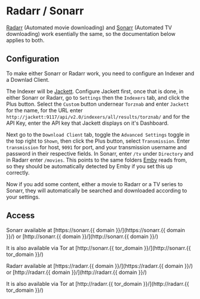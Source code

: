 # Radarr / Sonarr

[Radarr](https://radarr.video/) (Automated movie downloading) and [Sonarr](https://sonarr.tv/) (Automated TV downloading) work esentially the same, so the documentation below applies to both.

## Configuration

To make either Sonarr or Radarr work, you need to configure an
Indexer and a Downlad Client.

The Indexer will be [Jackett](/software/jackett.md). Configure
Jackett first, once that is done, in either Sonarr or Radarr, go
to `Settings` then the `Indexers` tab, and click the Plus button.
Select the `Custom` button undernear `Torznab` and enter
`Jackett` for the name, for the URL enter `http://jackett:9117/api/v2.0/indexers/all/results/torznab/`
and for the API Key, enter the API key that Jackett displays
on it's Dashboard.

Next go to the `Download Client` tab, toggle the `Advanced Settings`
toggle in the top right to `Shown`, then click the Plus button,
select `Transmission`. Enter `transmission` for host,
`9091` for port, and your transmission username and password in
their respective fields. In Sonarr, enter `/tv` under `Directory`
and in Radarr enter `/movies`. This points to the same folders
[Emby](/software/emby.md) reads from, so they should be automatically
detected by Emby if you set this up correctly.

Now if you add some content, either a movie to Radarr or
a TV series to Sonarr, they will automatically be searched
and downloaded according to your settings.

## Access

Sonarr available at [https://sonarr.{{ domain }}/](https://sonarr.{{ domain }}/) or [http://sonarr.{{ domain }}/](http://sonarr.{{ domain }}/)

It is also available via Tor at [http://sonarr.{{ tor_domain }}/](http://sonarr.{{ tor_domain }}/)

Radarr available at [https://radarr.{{ domain }}/](https://radarr.{{ domain }}/) or [http://radarr.{{ domain }}/](http://radarr.{{ domain }}/)

It is also available via Tor at [http://radarr.{{ tor_domain }}/](http://radarr.{{ tor_domain }}/)